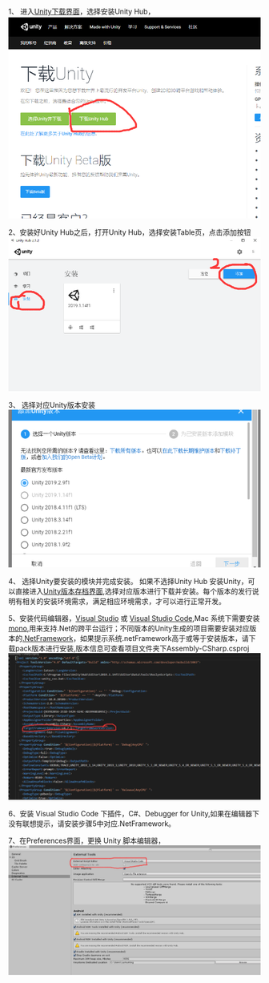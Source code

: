 
#

1、 进入[Unity下载界面](https://unity3d.com/cn/get-unity/download)，选择安装Unity Hub，![img1](images/UnityInstall/ChooseUnityHub.png)

2、安装好Unity Hub之后，打开Unity Hub，选择安装Table页，点击添加按钮![img2](images/UnityInstall/UnityHubInstallPage.png)

3、 选择对应Unity版本安装![img2](images/UnityInstall/ChooseUnityVersion.png)

4、 选择Unity要安装的模块并完成安装。
    如果不选择Unity Hub 安装Unity，可以直接进入[Unity版本存档界面](https://unity3d.com/cn/get-unity/download/archive),选择对应版本进行下载并安装。每个版本的发行说明有相关的安装环境需求，满足相应环境需求，才可以进行正常开发。

5、安装代码编辑器，[Visual Studio](https://visualstudio.microsoft.com/zh-hans/vs/community/) 或 [Visual Studio Code](https://code.visualstudio.com/),Mac 系统下需要安装[mono](https://www.mono-project.com/),用来支持.Net的跨平台运行；不同版本的Unity生成的项目需要安装对应版本的[.NetFramework](https://dotnet.microsoft.com/download/dotnet-framework)，如果提示系统.netFramework高于或等于安装版本，请下载pack版本进行安装,版本信息可查看项目文件夹下Assembly-CSharp.csproj![文件的配置](images/UnityInstall/dotNetFrameworkVersion.png)

6、安装 Visual Studio Code 下插件，C#、Debugger for Unity,如果在编辑器下没有联想提示，请安装步骤5中对应.NetFramework。

7、在Preferences界面，更换 Unity 脚本编辑器，![img3](images/UnityInstall/UnityChangeScriptEditor.png)